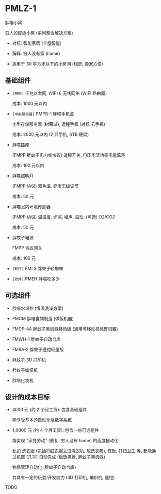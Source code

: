 # PMLZ-1
胖喵小窝

穷人的舒适小窝 (系列整合解决方案)

+ 对标: 智能家居 (全屋智能)

+ 解释: 穷人没有家 (home)

+ 适用于 30 平方米以下的小房间 (租房, 搬家方便)


## 基础组件

+ `[网络]` 千兆以太网, WIFI 6 无线网络 (WIFI 路由器)

  成本: 1000 元以内

+ `[中央服务器]` PMPB-1 胖喵手机盒

  小型存储服务器 (树莓派), 远程手机 (对标 云手机)

  成本: 2000 元以内 (2 只手机, 6TB 硬盘)

+ 胖喵插座

  (FMPP 胖蚊子电力线协议) 遥控开关, 电压电流功率电量监测

  成本: 100 元以内

+ 胖喵照明灯

  (FMPP 协议) 双色温, 亮度无级调节

  成本: 50 元

+ 胖喵室内环境传感器

  (FMPP 协议) 温湿度, 光照, 噪声, 振动, (可选) O2/CO2

  成本: 50 元

+ 胖蚊子电源

  FMPP 协议网关

  成本: 100 元

+ `[软件]` FMLS 胖蚊子轻蜘蛛

+ `[软件]` PMEH 胖喵吃多少


## 可选组件

+ 胖喵水温控 (恒温洗澡方案)

+ PMCM 胖喵食物制造 (做饭机器)

+ FMDP-4A 胖蚊子黑蜘蛛移动版 (通用可移动机械臂机器)

+ FMWH-1 胖蚊子自动仓库

+ FMRA-2 胖蚊子遥铠轻量版

+ 胖蚊子 3D 打印机

+ 胖蚊子编织机

+ 胖喵化妆机


## 设计的成本目标

+ 4000 元 (约 2 个月工资): 包含基础组件

  能享受基本的自动化及数字系统

+ 1_0000 元 (约 4 个月工资): 包含一些可选组件

  能实现 "家务劳动" (重复: 穷人没有 home) 的高度自动化:

  比如 洗衣服 (包括将脏衣服丢进洗衣机, 放洗衣粉),
  做饭, 打扫卫生 等, 都能通过机器 (几乎) 自动完成
  (做饭机器, 胖蚊子黑蜘蛛)

  物品管理自动化 (胖蚊子自动仓库)

  并具有一定的玩耍/开发能力 (3D 打印机, 编织机, 遥铠)


TODO
